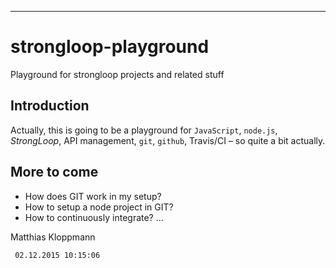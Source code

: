 ----------
# strongloop-playground #

Playground for strongloop projects and related stuff

## Introduction ##

Actually, this is going to be a playground for `JavaScript`, `node.js`, *StrongLoop*, API management, `git`, `github`, Travis/CI &ndash; so quite a bit actually.

## More to come ##

- How does GIT work in my setup?
- How to setup a node project in GIT?
- How to continuously integrate?
...

Matthias Kloppmann

     02.12.2015 10:15:06 
